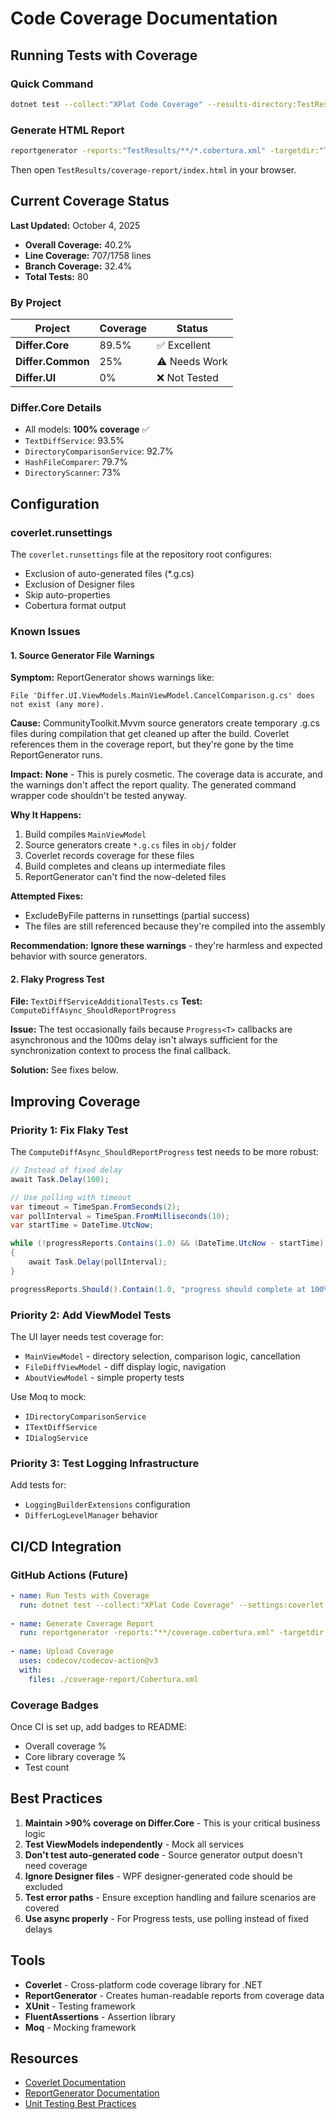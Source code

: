 # Code Coverage Documentation

## Running Tests with Coverage

### Quick Command
```bash
dotnet test --collect:"XPlat Code Coverage" --results-directory:TestResults --settings:coverlet.runsettings
```

### Generate HTML Report
```bash
reportgenerator -reports:"TestResults/**/*.cobertura.xml" -targetdir:"TestResults/coverage-report" -reporttypes:"Html;TextSummary"
```

Then open `TestResults/coverage-report/index.html` in your browser.

## Current Coverage Status

**Last Updated:** October 4, 2025

- **Overall Coverage:** 40.2%
- **Line Coverage:** 707/1758 lines
- **Branch Coverage:** 32.4%
- **Total Tests:** 80

### By Project

| Project | Coverage | Status |
|---------|----------|--------|
| **Differ.Core** | 89.5% | ✅ Excellent |
| **Differ.Common** | 25% | ⚠️ Needs Work |
| **Differ.UI** | 0% | ❌ Not Tested |

### Differ.Core Details
- All models: **100% coverage** ✅
- `TextDiffService`: 93.5%
- `DirectoryComparisonService`: 92.7%
- `HashFileComparer`: 79.7%
- `DirectoryScanner`: 73%

## Configuration

### coverlet.runsettings

The `coverlet.runsettings` file at the repository root configures:
- Exclusion of auto-generated files (*.g.cs)
- Exclusion of Designer files
- Skip auto-properties
- Cobertura format output

### Known Issues

#### 1. Source Generator File Warnings

**Symptom:** ReportGenerator shows warnings like:
```
File 'Differ.UI.ViewModels.MainViewModel.CancelComparison.g.cs' does not exist (any more).
```

**Cause:** CommunityToolkit.Mvvm source generators create temporary .g.cs files during compilation that get cleaned up after the build. Coverlet references them in the coverage report, but they're gone by the time ReportGenerator runs.

**Impact:** **None** - This is purely cosmetic. The coverage data is accurate, and the warnings don't affect the report quality. The generated command wrapper code shouldn't be tested anyway.

**Why It Happens:**
1. Build compiles `MainViewModel` 
2. Source generators create `*.g.cs` files in `obj/` folder
3. Coverlet records coverage for these files
4. Build completes and cleans up intermediate files
5. ReportGenerator can't find the now-deleted files

**Attempted Fixes:**
- ExcludeByFile patterns in runsettings (partial success)
- The files are still referenced because they're compiled into the assembly

**Recommendation:** **Ignore these warnings** - they're harmless and expected behavior with source generators.

#### 2. Flaky Progress Test

**File:** `TextDiffServiceAdditionalTests.cs`
**Test:** `ComputeDiffAsync_ShouldReportProgress`

**Issue:** The test occasionally fails because `Progress<T>` callbacks are asynchronous and the 100ms delay isn't always sufficient for the synchronization context to process the final callback.

**Solution:** See fixes below.

## Improving Coverage

### Priority 1: Fix Flaky Test
The `ComputeDiffAsync_ShouldReportProgress` test needs to be more robust:

```csharp
// Instead of fixed delay
await Task.Delay(100);

// Use polling with timeout
var timeout = TimeSpan.FromSeconds(2);
var pollInterval = TimeSpan.FromMilliseconds(10);
var startTime = DateTime.UtcNow;

while (!progressReports.Contains(1.0) && (DateTime.UtcNow - startTime) < timeout)
{
    await Task.Delay(pollInterval);
}

progressReports.Should().Contain(1.0, "progress should complete at 100%");
```

### Priority 2: Add ViewModel Tests
The UI layer needs test coverage for:
- `MainViewModel` - directory selection, comparison logic, cancellation
- `FileDiffViewModel` - diff display logic, navigation
- `AboutViewModel` - simple property tests

Use Moq to mock:
- `IDirectoryComparisonService`
- `ITextDiffService`
- `IDialogService`

### Priority 3: Test Logging Infrastructure
Add tests for:
- `LoggingBuilderExtensions` configuration
- `DifferLogLevelManager` behavior

## CI/CD Integration

### GitHub Actions (Future)

```yaml
- name: Run Tests with Coverage
  run: dotnet test --collect:"XPlat Code Coverage" --settings:coverlet.runsettings
  
- name: Generate Coverage Report
  run: reportgenerator -reports:"**/coverage.cobertura.xml" -targetdir:"coverage-report" -reporttypes:"Html;Cobertura"
  
- name: Upload Coverage  
  uses: codecov/codecov-action@v3
  with:
    files: ./coverage-report/Cobertura.xml
```

### Coverage Badges

Once CI is set up, add badges to README:
- Overall coverage %
- Core library coverage %
- Test count

## Best Practices

1. **Maintain >90% coverage on Differ.Core** - This is your critical business logic
2. **Test ViewModels independently** - Mock all services
3. **Don't test auto-generated code** - Source generator output doesn't need coverage
4. **Ignore Designer files** - WPF designer-generated code should be excluded
5. **Test error paths** - Ensure exception handling and failure scenarios are covered
6. **Use async properly** - For Progress<T> tests, use polling instead of fixed delays

## Tools

- **Coverlet** - Cross-platform code coverage library for .NET
- **ReportGenerator** - Creates human-readable reports from coverage data
- **XUnit** - Testing framework
- **FluentAssertions** - Assertion library
- **Moq** - Mocking framework

## Resources

- [Coverlet Documentation](https://github.com/coverlet-coverage/coverlet)
- [ReportGenerator Documentation](https://github.com/danielpalme/ReportGenerator)
- [Unit Testing Best Practices](https://learn.microsoft.com/en-us/dotnet/core/testing/unit-testing-best-practices)
